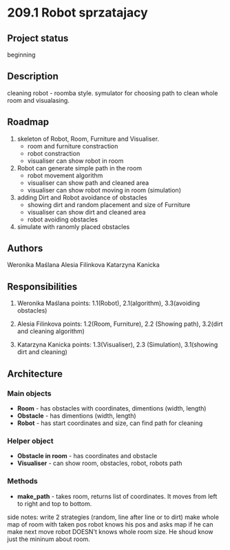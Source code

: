 # 209.1 Robot sprzatajacy
## Project status
beginning


## Description
cleaning robot - roomba style.
symulator for choosing path to clean whole room and visualasing.



## Roadmap
1. skeleton of Robot, Room, Furniture and Visualiser.
    - room and furniture constraction
    - robot constraction
    - visualiser can show robot in room
2. Robot can generate simple path in the room
    - robot movement algorithm
    - visualiser can show path and cleaned area
    - visualiser can show robot moving in room (simulation)
3. adding Dirt and Robot avoidance of obstacles
    - showing dirt and random placement and size of Furniture
    - visualiser can show dirt and cleaned area
    - robot avoiding obstacles
4. simulate with ranomly placed obstacles


## Authors
Weronika Maślana
Alesia Filinkova
Katarzyna Kanicka

## Responsibilities
1. Weronika Maślana
points: 1.1(Robot), 2.1(algorithm), 3.3(avoiding obstacles)

2. Alesia Filinkova
points: 1.2(Room, Furniture), 2.2 (Showing path), 3.2(dirt and cleaning algorithm)

3. Katarzyna Kanicka
points: 1.3(Visualiser), 2.3 (Simulation), 3.1(showing dirt and cleaning)

## Architecture

### Main objects
- **Room** - has obstacles with coordinates, dimentions  (width, length)
- **Obstacle** - has dimentions (width, length)
- **Robot** - has start coordinates and size, can find path for cleaning

### Helper object
- **Obstacle in room** - has coordinates and obstacle
- **Visualiser** - can show room, obstacles, robot, robots path

### Methods
- **make_path** - takes room, returns list of coordinates. It moves from left to right and top to bottom.


side notes:
write 2 strategies (random, line after line or to dirt)
make whole map of room with taken pos
robot knows his pos and asks map if he can make next move
robot DOESN't knows whole room size. He shoud know just the mininum about room.